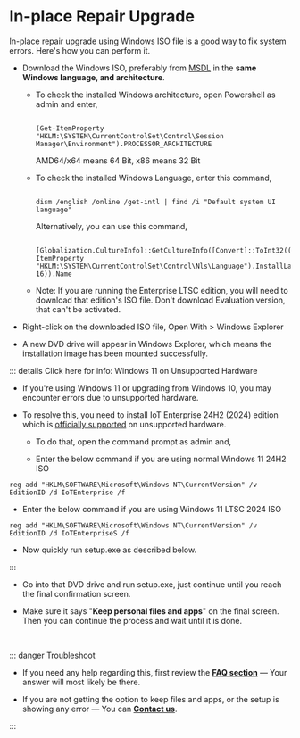 # In-place Repair Upgrade


In-place repair upgrade using Windows ISO file is a good way to fix system errors. Here's how you can perform it.



-   Download the Windows ISO, preferably from [MSDL][1] in the **same Windows language, and architecture**.

    -   To check the installed Windows architecture, open Powershell as admin and enter,  

        ```

		(Get-ItemProperty "HKLM:\SYSTEM\CurrentControlSet\Control\Session Manager\Environment").PROCESSOR_ARCHITECTURE

		```

        AMD64/x64 means 64 Bit, x86 means 32 Bit

    -   To check the installed Windows Language, enter this command,  

        ```

		dism /english /online /get-intl | find /i "Default system UI language"

		```

		Alternatively, you can use this command,  

		```

		[Globalization.CultureInfo]::GetCultureInfo([Convert]::ToInt32((Get-ItemProperty "HKLM:\SYSTEM\CurrentControlSet\Control\Nls\Language").InstallLanguage, 16)).Name

		```

    -   Note: If you are running the Enterprise LTSC edition, you will need to download that edition's ISO file. Don't download Evaluation version, that can't be activated.

-  Right-click on the downloaded ISO file, Open With > Windows Explorer

-  A new DVD drive will appear in Windows Explorer, which means the installation image has been mounted successfully.

::: details Click here for info: Windows 11 on Unsupported Hardware

- If you're using Windows 11 or upgrading from Windows 10, you may encounter errors due to unsupported hardware.

- To resolve this, you need to install IoT Enterprise 24H2 (2024) edition which is [officially supported][2] on unsupported hardware. 

  - To do that, open the command prompt as admin and,

  - Enter the below command if you are using normal Windows 11 24H2 ISO  

`reg add "HKLM\SOFTWARE\Microsoft\Windows NT\CurrentVersion" /v EditionID /d IoTEnterprise /f`

  - Enter the below command if you are using Windows 11 LTSC 2024 ISO  

`reg add "HKLM\SOFTWARE\Microsoft\Windows NT\CurrentVersion" /v EditionID /d IoTEnterpriseS /f`

- Now quickly run setup.exe as described below.

:::

-   Go into that DVD drive and run setup.exe, just continue until you reach the final confirmation screen.

-   Make sure it says "**Keep personal files and apps**" on the final screen. Then you can continue the process and wait until it is done.

<br/>

::: danger Troubleshoot

- If you need any help regarding this, first review the [**FAQ section**](./faq) — Your answer will most likely be there.

- If you are not getting the option to keep files and apps, or the setup is showing any error — You can [**Contact us**](./troubleshoot).

:::

[1]: https://msdl.gravesoft.dev/
[2]: https://learn.microsoft.com/en-us/windows/iot/iot-enterprise/Hardware/System_Requirements?tabs=Windows11LTSC#optional-minimum-requirements
